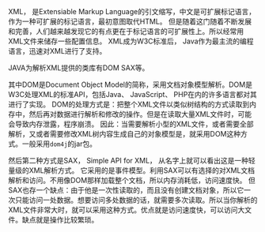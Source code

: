 XML， 是Extensiable Markup Language的引文缩写，中文是可扩展标记语言，作为一种可扩展的标记语言，最初意图取代HTML。
但是随着这门随着不断发展和完善，人们越来越发现它的有点更在于标记语言的可扩展性上。所以经常用XML文件来储存一些配置信息。
XML成为W3C标准后，
Java作为最主流的编程语言，迅速对XML进行了支持。


JAVA为解析XML提供的类库有DOM SAX等。

其中DOM是Document Object Model的简称，采用文档对象模型解析。DOM是W3C处理XML的标准API，包括Java、 JavaScript、 PHP在内的许多语言都对其进行了实现。
DOM的处理方式是：把整个XML文件以类似树结构的方式读取到内存中，然后再对数据进行解析和修改的操作。但是在读取大量XML文件时，可能会导致内存泄露，程序崩溃。
因此：当需要解析小型的XML文件，或者需要全部解析，又或者需要修改XML树内容生成自己的对象模型是，就采用DOM这种方式。一般采用`dom4j`的jar包。


然后第二种方式是SAX， Simple API for XML， 从名字上就可以看出这是一种轻量级的XML解析方式。
它采用的是事件模型。利用SAX可以有选择的对XML文档解析和访问。不用像DOM那样加载整个文档，所以内存消耗低，访问速度快。 但SAX也存一个缺点：由于他是一次性读取的，而且没有创建文档对象，所以它一次只能访问一处数据。想要访问多处数据的话，就需要多次读取。所以当你解析的XML文件非常大时，就可以采用这种方式。优点就是访问速度快，可以访问大文件。缺点就是操作比较繁琐。



